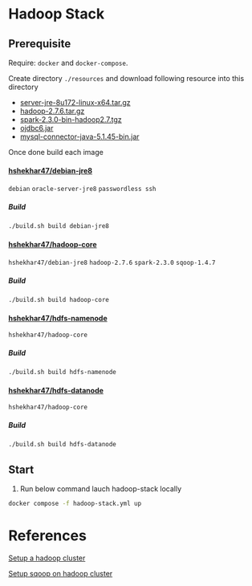 # Hadoop Stack

## Prerequisite
Require: `docker` and `docker-compose`.

Create directory `./resources` and download following resource into this directory
 - [server-jre-8u172-linux-x64.tar.gz](http://download.oracle.com/otn-pub/java/jdk/8u172-b11/a58eab1ec242421181065cdc37240b08/server-jre-8u172-linux-x64.tar.gz)
 - [hadoop-2.7.6.tar.gz](http://www.apache.org/dyn/closer.cgi/hadoop/common/hadoop-2.7.6/hadoop-2.7.6.tar.gz)
 - [spark-2.3.0-bin-hadoop2.7.tgz](http://www-us.apache.org/dist/spark/spark-2.3.0/spark-2.3.0-bin-hadoop2.7.tgz)
 - [ojdbc6.jar](http://download.oracle.com/otn/utilities_drivers/jdbc/11204/ojdbc6.jar)
 - [mysql-connector-java-5.1.45-bin.jar](https://cdn.mysql.com/archives/mysql-connector-java-5.1/mysql-connector-java-5.1.45.tar.gz)

Once done build each image 

#### [hshekhar47/debian-jre8](./debian-jre8/REDME.md) 
`debian` `oracle-server-jre8` `passwordless ssh`
##### Build 
```bash
./build.sh build debian-jre8
```

#### [hshekhar47/hadoop-core](./hadoop-core/README.md) 
`hshekhar47/debian-jre8` `hadoop-2.7.6` `spark-2.3.0` `sqoop-1.4.7`
##### Build 
```bash
./build.sh build hadoop-core
```

#### [hshekhar47/hdfs-namenode](./hdfs-namenode/README.md) 
`hshekhar47/hadoop-core`
##### Build 
```bash
./build.sh build hdfs-namenode
```

#### [hshekhar47/hdfs-datanode](./hdfs-datanode/README.md)
`hshekhar47/hadoop-core`
##### Build 
```bash
./build.sh build hdfs-datanode
```

## Start 
1. Run below command lauch hadoop-stack locally
```bash
docker compose -f hadoop-stack.yml up
```


# References
[Setup a hadoop cluster](https://linode.com/docs/databases/hadoop/how-to-install-and-set-up-hadoop-cluster/)

[Setup sqoop on hadoop cluster](http://sawmyas-hadoop.blogspot.com/2015/12/sqoop-146-on-hadoop-270-cluster.html)